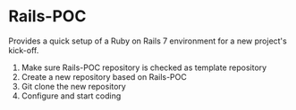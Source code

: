 # Rails-POC

Provides a quick setup of a Ruby on Rails 7 environment for a new project's kick-off.
1. Make sure Rails-POC repository is checked as template repository
2. Create a new repository based on Rails-POC
3. Git clone the new repository
4. Configure and start coding

